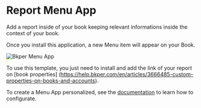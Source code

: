# Report Menu App

Add a report inside of your book keeping relevant informations inside the context of your book. 

Once you install this application, a new Menu item will appear on your Book. 

![Bkper Menu App](https://bkper.com/docs/images/bkper-report-menu.png)


To use this template, you just need to install and add the link of your report on [book properties] (https://help.bkper.com/en/articles/3666485-custom-properties-on-books-and-accounts).

To create a Menu App personalized, see the [documentation](https://bkper.com/docs/#apps) to learn how to configurate.


